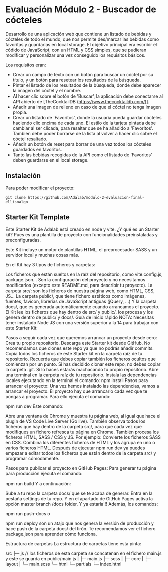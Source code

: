 # Evaluación Módulo 2 - Buscador de cócteles

Desarrollo de una aplicación web que contiene un listado de bebidas y cócteles de todo el mundo, que nos permite des/marcar las bebidas como favoritas y guardarlas en local storage.
El objetivo principal era escribir el códido de JavaScript, con un HTML y CSS simples, que se pudieran modificar y personalizar una vez conseguido los requisitos básicos.

Los requisitos eran:
- Crear un campo de texto con un botón para buscar un cóctel por su título, y un botón para resetear los resultados de la búsqueda.
- Pintar el listado de los resultados de la búsqueda, donde debe aparecer la imágen del cóctel y el nombre.
- Al hacer clic sobre el botón de 'Buscar', la aplicación debe conectarse al API abierto de [TheCocktailDB (https://www.thecocktaildb.com/)].
- Añadir una imagen de relleno en caso de que el cóctel no tenga imagen propia.
- Crear un listado de 'Favoritos', donde la usuaria pueda guardar cócteles haciendo clic encima de cada uno. El estilo de la tarjeta pintada debe cambiar al ser clicada, para resaltar que se ha añadido a 'Favoritos'. También debe poder borrarse de la lista al volver a hacer clic sobre el cóctel resaltado.
- Añadir un botón de reset para borrar de una vez todos los cócteles guardados en favoritos.
- Tanto las bebidas recogidas de la API como el listado de 'Favoritos' deben guardarse en el local storage.


## Instalación

Para poder modificar el proyecto:

`
git clone https://github.com/Adalab/modulo-2-evaluacion-final-ellisoalgo
`


## Starter Kit Template
 
Este Starter Kit de Adalab está creado en node y vite. ¿Y qué es un Starter kit? Pues es una plantilla de proyecto con funcionalidades preinstaladas y preconfiguradas.

Este Kit incluye un motor de plantillas HTML, el preprocesador SASS y un servidor local y muchas cosas más.

En el Kit hay 3 tipos de ficheros y carpetas:

Los ficheros que están sueltos en la raíz del repositorio, como vite.config.js, package.json... Son la configuración del proyecto y no necesitamos modificarlos (excepto este README.md, para describir tu proyecto).
La carpeta src/: son los ficheros de nuestra página web, como HTML, CSS, JS...
La carpeta public/, que tiene fichero estáticos como imágenes, fuentes, favicon, librerías de JavaScript antiguas (jQuery, ...)
Y la carpeta docs/, que es generada automáticamente cuando arrancamos el proyecto. El Kit lee los ficheros que hay dentro de src/ y public/, los procesa y los genera dentro de public/ y docs/.
Guía de inicio rápido
NOTA: Necesitas tener instalado Node JS con una versión superior a la 14 para trabajar con este Starter Kit:

Pasos a seguir cada vez que queremos arrancar un proyecto desde cero:
Crea tu propio repositorio.
Descarga este Starter kit desde GitHub.
No recomendamos que clones este repo ya que no podrás añadir commits.
Copia todos los ficheros de este Starter kit en la carpeta raíz de tu repositorio.
Recuerda que debes copiar también los ficheros ocultos que comienzan por un punto.
Si has decidido clonar este repo, no debes copiar la carpeta .git. Si lo haces estarás machacando tu propio repositorio.
Abre una terminal en la carpeta raíz de tu repositorio.
Instala las dependencias locales ejecutando en la terminal el comando:
npm install
Pasos para arrancar el proyecto:
Una vez hemos instalado las dependencias, vamos a arrancar el proyecto. El proyecto hay que arrancarlo cada vez que te pongas a programar. Para ello ejecuta el comando:

npm run dev
Este comando:

Abre una ventana de Chrome y muestra tu página web, al igual que hace el plugin de VS Code Live Server (Go live).
También observa todos los ficheros que hay dentro de la carpeta src/, para que cada vez que modifiques un fichero refresca tu página en Chrome.
También procesa los ficheros HTML, SASS / CSS y JS. Por ejemplo:
Convierte los ficheros SASS en CSS.
Combina los diferentes ficheros de HTML y los agrupa en uno o varios ficheros HTML.
Después de ejecutar npm run dev ya puedes empezar a editar todos los ficheros que están dentro de la carpeta src/ y programar cómodamente.

Pasos para publicar el proyecto en GitHub Pages:
Para generar tu página para producción ejecuta el comando:

npm run build
Y a continuación:

Sube a tu repo la carpeta docs/ que se te acaba de generar.
Entra en la pestaña settings de tu repo.
Y en el apartado de GitHub Pages activa la opción master branch /docs folder.
Y ya estaría!!!
Además, los comandos:

npm run push-docs
o

npm run deploy
son un atajo que nos genera la versión de producción y hace push de la carpeta docs/ del tirón. Te recomendamos ver el fichero package.json para aprender cómo funciona.

Estructura de carpetas
La estructura de carpetas tiene esta pinta:

src
 ├─ js // los ficheros de esta carpeta se concatenan en el fichero main.js y este se guarda en public/main.js
 |  ├─ main.js
 ├─ scss
 |  ├─ core
 |  ├─ layout
 |  └─ main.scss
 └─ html
    └─ partials
    └─ index.html